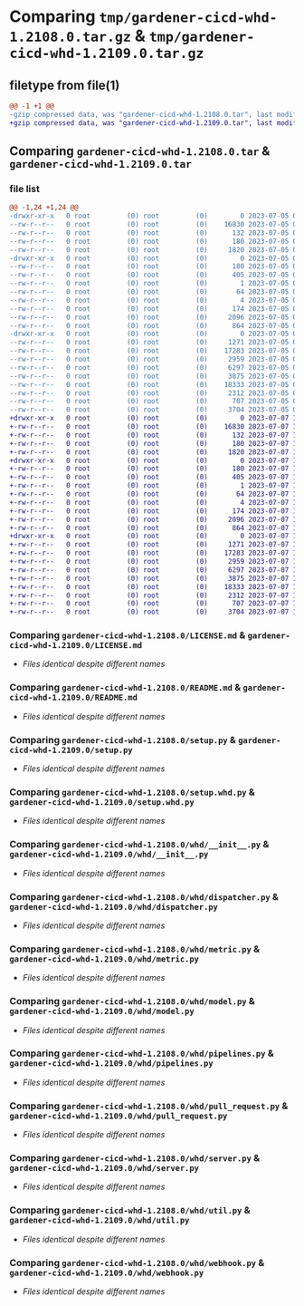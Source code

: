 # Comparing `tmp/gardener-cicd-whd-1.2108.0.tar.gz` & `tmp/gardener-cicd-whd-1.2109.0.tar.gz`

## filetype from file(1)

```diff
@@ -1 +1 @@
-gzip compressed data, was "gardener-cicd-whd-1.2108.0.tar", last modified: Wed Jul  5 09:32:26 2023, max compression
+gzip compressed data, was "gardener-cicd-whd-1.2109.0.tar", last modified: Fri Jul  7 12:45:23 2023, max compression
```

## Comparing `gardener-cicd-whd-1.2108.0.tar` & `gardener-cicd-whd-1.2109.0.tar`

### file list

```diff
@@ -1,24 +1,24 @@
-drwxr-xr-x   0 root         (0) root         (0)        0 2023-07-05 09:32:26.156103 gardener-cicd-whd-1.2108.0/
--rw-r--r--   0 root         (0) root         (0)    16830 2023-07-05 09:31:39.000000 gardener-cicd-whd-1.2108.0/LICENSE.md
--rw-r--r--   0 root         (0) root         (0)      132 2023-07-05 09:31:39.000000 gardener-cicd-whd-1.2108.0/NOTICE.md
--rw-r--r--   0 root         (0) root         (0)      180 2023-07-05 09:32:26.156103 gardener-cicd-whd-1.2108.0/PKG-INFO
--rw-r--r--   0 root         (0) root         (0)     1820 2023-07-05 09:31:39.000000 gardener-cicd-whd-1.2108.0/README.md
-drwxr-xr-x   0 root         (0) root         (0)        0 2023-07-05 09:32:26.156103 gardener-cicd-whd-1.2108.0/gardener_cicd_whd.egg-info/
--rw-r--r--   0 root         (0) root         (0)      180 2023-07-05 09:32:26.000000 gardener-cicd-whd-1.2108.0/gardener_cicd_whd.egg-info/PKG-INFO
--rw-r--r--   0 root         (0) root         (0)      405 2023-07-05 09:32:26.000000 gardener-cicd-whd-1.2108.0/gardener_cicd_whd.egg-info/SOURCES.txt
--rw-r--r--   0 root         (0) root         (0)        1 2023-07-05 09:32:26.000000 gardener-cicd-whd-1.2108.0/gardener_cicd_whd.egg-info/dependency_links.txt
--rw-r--r--   0 root         (0) root         (0)       64 2023-07-05 09:32:26.000000 gardener-cicd-whd-1.2108.0/gardener_cicd_whd.egg-info/requires.txt
--rw-r--r--   0 root         (0) root         (0)        4 2023-07-05 09:32:26.000000 gardener-cicd-whd-1.2108.0/gardener_cicd_whd.egg-info/top_level.txt
--rw-r--r--   0 root         (0) root         (0)      174 2023-07-05 09:32:26.160103 gardener-cicd-whd-1.2108.0/setup.cfg
--rw-r--r--   0 root         (0) root         (0)     2096 2023-07-05 09:31:39.000000 gardener-cicd-whd-1.2108.0/setup.py
--rw-r--r--   0 root         (0) root         (0)      864 2023-07-05 09:31:39.000000 gardener-cicd-whd-1.2108.0/setup.whd.py
-drwxr-xr-x   0 root         (0) root         (0)        0 2023-07-05 09:32:26.156103 gardener-cicd-whd-1.2108.0/whd/
--rw-r--r--   0 root         (0) root         (0)     1271 2023-07-05 09:31:39.000000 gardener-cicd-whd-1.2108.0/whd/__init__.py
--rw-r--r--   0 root         (0) root         (0)    17283 2023-07-05 09:31:39.000000 gardener-cicd-whd-1.2108.0/whd/dispatcher.py
--rw-r--r--   0 root         (0) root         (0)     2959 2023-07-05 09:31:39.000000 gardener-cicd-whd-1.2108.0/whd/metric.py
--rw-r--r--   0 root         (0) root         (0)     6297 2023-07-05 09:31:39.000000 gardener-cicd-whd-1.2108.0/whd/model.py
--rw-r--r--   0 root         (0) root         (0)     3875 2023-07-05 09:31:39.000000 gardener-cicd-whd-1.2108.0/whd/pipelines.py
--rw-r--r--   0 root         (0) root         (0)    18333 2023-07-05 09:31:39.000000 gardener-cicd-whd-1.2108.0/whd/pull_request.py
--rw-r--r--   0 root         (0) root         (0)     2312 2023-07-05 09:31:39.000000 gardener-cicd-whd-1.2108.0/whd/server.py
--rw-r--r--   0 root         (0) root         (0)      707 2023-07-05 09:31:39.000000 gardener-cicd-whd-1.2108.0/whd/util.py
--rw-r--r--   0 root         (0) root         (0)     3704 2023-07-05 09:31:39.000000 gardener-cicd-whd-1.2108.0/whd/webhook.py
+drwxr-xr-x   0 root         (0) root         (0)        0 2023-07-07 12:45:23.223120 gardener-cicd-whd-1.2109.0/
+-rw-r--r--   0 root         (0) root         (0)    16830 2023-07-07 12:44:29.000000 gardener-cicd-whd-1.2109.0/LICENSE.md
+-rw-r--r--   0 root         (0) root         (0)      132 2023-07-07 12:44:29.000000 gardener-cicd-whd-1.2109.0/NOTICE.md
+-rw-r--r--   0 root         (0) root         (0)      180 2023-07-07 12:45:23.223120 gardener-cicd-whd-1.2109.0/PKG-INFO
+-rw-r--r--   0 root         (0) root         (0)     1820 2023-07-07 12:44:29.000000 gardener-cicd-whd-1.2109.0/README.md
+drwxr-xr-x   0 root         (0) root         (0)        0 2023-07-07 12:45:23.223120 gardener-cicd-whd-1.2109.0/gardener_cicd_whd.egg-info/
+-rw-r--r--   0 root         (0) root         (0)      180 2023-07-07 12:45:23.000000 gardener-cicd-whd-1.2109.0/gardener_cicd_whd.egg-info/PKG-INFO
+-rw-r--r--   0 root         (0) root         (0)      405 2023-07-07 12:45:23.000000 gardener-cicd-whd-1.2109.0/gardener_cicd_whd.egg-info/SOURCES.txt
+-rw-r--r--   0 root         (0) root         (0)        1 2023-07-07 12:45:23.000000 gardener-cicd-whd-1.2109.0/gardener_cicd_whd.egg-info/dependency_links.txt
+-rw-r--r--   0 root         (0) root         (0)       64 2023-07-07 12:45:23.000000 gardener-cicd-whd-1.2109.0/gardener_cicd_whd.egg-info/requires.txt
+-rw-r--r--   0 root         (0) root         (0)        4 2023-07-07 12:45:23.000000 gardener-cicd-whd-1.2109.0/gardener_cicd_whd.egg-info/top_level.txt
+-rw-r--r--   0 root         (0) root         (0)      174 2023-07-07 12:45:23.227120 gardener-cicd-whd-1.2109.0/setup.cfg
+-rw-r--r--   0 root         (0) root         (0)     2096 2023-07-07 12:44:29.000000 gardener-cicd-whd-1.2109.0/setup.py
+-rw-r--r--   0 root         (0) root         (0)      864 2023-07-07 12:44:29.000000 gardener-cicd-whd-1.2109.0/setup.whd.py
+drwxr-xr-x   0 root         (0) root         (0)        0 2023-07-07 12:45:23.223120 gardener-cicd-whd-1.2109.0/whd/
+-rw-r--r--   0 root         (0) root         (0)     1271 2023-07-07 12:44:29.000000 gardener-cicd-whd-1.2109.0/whd/__init__.py
+-rw-r--r--   0 root         (0) root         (0)    17283 2023-07-07 12:44:29.000000 gardener-cicd-whd-1.2109.0/whd/dispatcher.py
+-rw-r--r--   0 root         (0) root         (0)     2959 2023-07-07 12:44:29.000000 gardener-cicd-whd-1.2109.0/whd/metric.py
+-rw-r--r--   0 root         (0) root         (0)     6297 2023-07-07 12:44:29.000000 gardener-cicd-whd-1.2109.0/whd/model.py
+-rw-r--r--   0 root         (0) root         (0)     3875 2023-07-07 12:44:29.000000 gardener-cicd-whd-1.2109.0/whd/pipelines.py
+-rw-r--r--   0 root         (0) root         (0)    18333 2023-07-07 12:44:29.000000 gardener-cicd-whd-1.2109.0/whd/pull_request.py
+-rw-r--r--   0 root         (0) root         (0)     2312 2023-07-07 12:44:29.000000 gardener-cicd-whd-1.2109.0/whd/server.py
+-rw-r--r--   0 root         (0) root         (0)      707 2023-07-07 12:44:29.000000 gardener-cicd-whd-1.2109.0/whd/util.py
+-rw-r--r--   0 root         (0) root         (0)     3704 2023-07-07 12:44:29.000000 gardener-cicd-whd-1.2109.0/whd/webhook.py
```

### Comparing `gardener-cicd-whd-1.2108.0/LICENSE.md` & `gardener-cicd-whd-1.2109.0/LICENSE.md`

 * *Files identical despite different names*

### Comparing `gardener-cicd-whd-1.2108.0/README.md` & `gardener-cicd-whd-1.2109.0/README.md`

 * *Files identical despite different names*

### Comparing `gardener-cicd-whd-1.2108.0/setup.py` & `gardener-cicd-whd-1.2109.0/setup.py`

 * *Files identical despite different names*

### Comparing `gardener-cicd-whd-1.2108.0/setup.whd.py` & `gardener-cicd-whd-1.2109.0/setup.whd.py`

 * *Files identical despite different names*

### Comparing `gardener-cicd-whd-1.2108.0/whd/__init__.py` & `gardener-cicd-whd-1.2109.0/whd/__init__.py`

 * *Files identical despite different names*

### Comparing `gardener-cicd-whd-1.2108.0/whd/dispatcher.py` & `gardener-cicd-whd-1.2109.0/whd/dispatcher.py`

 * *Files identical despite different names*

### Comparing `gardener-cicd-whd-1.2108.0/whd/metric.py` & `gardener-cicd-whd-1.2109.0/whd/metric.py`

 * *Files identical despite different names*

### Comparing `gardener-cicd-whd-1.2108.0/whd/model.py` & `gardener-cicd-whd-1.2109.0/whd/model.py`

 * *Files identical despite different names*

### Comparing `gardener-cicd-whd-1.2108.0/whd/pipelines.py` & `gardener-cicd-whd-1.2109.0/whd/pipelines.py`

 * *Files identical despite different names*

### Comparing `gardener-cicd-whd-1.2108.0/whd/pull_request.py` & `gardener-cicd-whd-1.2109.0/whd/pull_request.py`

 * *Files identical despite different names*

### Comparing `gardener-cicd-whd-1.2108.0/whd/server.py` & `gardener-cicd-whd-1.2109.0/whd/server.py`

 * *Files identical despite different names*

### Comparing `gardener-cicd-whd-1.2108.0/whd/util.py` & `gardener-cicd-whd-1.2109.0/whd/util.py`

 * *Files identical despite different names*

### Comparing `gardener-cicd-whd-1.2108.0/whd/webhook.py` & `gardener-cicd-whd-1.2109.0/whd/webhook.py`

 * *Files identical despite different names*


